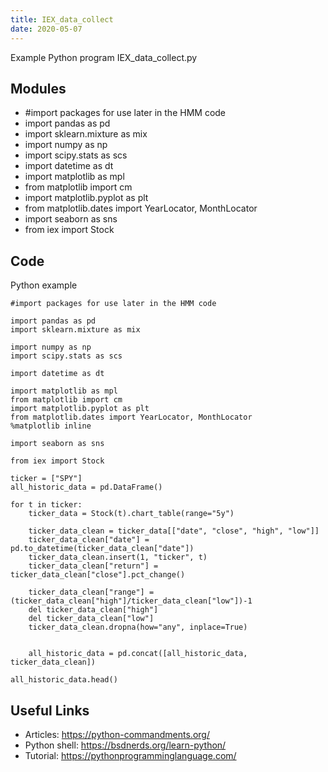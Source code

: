 ```yaml
---
title: IEX_data_collect
date: 2020-05-07
---
```

Example Python program IEX_data_collect.py

## Modules

* #import packages for use later in the HMM code
* import pandas as pd
* import sklearn.mixture as mix
* import numpy as np
* import scipy.stats as scs
* import datetime as dt
* import matplotlib as mpl
* from matplotlib import cm
* import matplotlib.pyplot as plt
* from matplotlib.dates import YearLocator, MonthLocator
* import seaborn as sns
* from iex import Stock

## Code

Python example

    #import packages for use later in the HMM code
    
    import pandas as pd
    import sklearn.mixture as mix
    
    import numpy as np
    import scipy.stats as scs
    
    import datetime as dt
    
    import matplotlib as mpl
    from matplotlib import cm
    import matplotlib.pyplot as plt
    from matplotlib.dates import YearLocator, MonthLocator
    %matplotlib inline
    
    import seaborn as sns
    
    from iex import Stock
    
    ticker = ["SPY"]
    all_historic_data = pd.DataFrame()
    
    for t in ticker:
        ticker_data = Stock(t).chart_table(range="5y")
        
        ticker_data_clean = ticker_data[["date", "close", "high", "low"]]
        ticker_data_clean["date"] = pd.to_datetime(ticker_data_clean["date"])
        ticker_data_clean.insert(1, "ticker", t)
        ticker_data_clean["return"] = ticker_data_clean["close"].pct_change()
        
        ticker_data_clean["range"] = (ticker_data_clean["high"]/ticker_data_clean["low"])-1
        del ticker_data_clean["high"]
        del ticker_data_clean["low"]
        ticker_data_clean.dropna(how="any", inplace=True)
    
        
        all_historic_data = pd.concat([all_historic_data, ticker_data_clean])
    
    all_historic_data.head()

## Useful Links

- Articles: https://python-commandments.org/
- Python shell: https://bsdnerds.org/learn-python/
- Tutorial: https://pythonprogramminglanguage.com/
